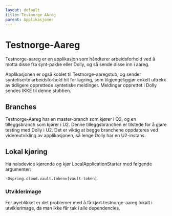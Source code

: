 ```yaml
---
layout: default
title: Testnorge AAreg
parent: Applikasjoner
---
```


# Testnorge-Aareg

Testnorge-aareg er en applikasjon som håndterer arbeidsforhold 
ved å motta disse fra synt-pakke eller Dolly, og så sende disse inn i aareg.

Applikasjonen er også koblet til Testnorge-aaregstub,
og sender syntetiserte arbeidsforhold hit for lagring, 
som tilgjengeliggjør enkelt uttrekk av tidligere opprettede syntetiske meldinger.
Meldinger opprettet i Dolly sendes IKKE til denne stubben.

## Branches
Testnorge-Aareg har en master-branch som kjører i Q2, 
og en tilleggsbranch som kjører i U2. 
Denne tilleggsbranchen er tilstede for å gjøre testing med Dolly i U2. 
Det er viktig at begge branchene oppdateres ved videreutvikling av applikasjonen, 
så lenge Dolly har en U2-instans.

## Lokal kjøring
Ha naisdevice kjørende og kjør LocalApplicationStarter med følgende argumenter:
``` 
-Dspring.cloud.vault.token=[vault-token]
```

### Utviklerimage
For øyeblikket er det problemer med å få kjørt testnorge-aareg lokalt i utviklerimage, 
da man ikke får tak i alle dependencies. 
